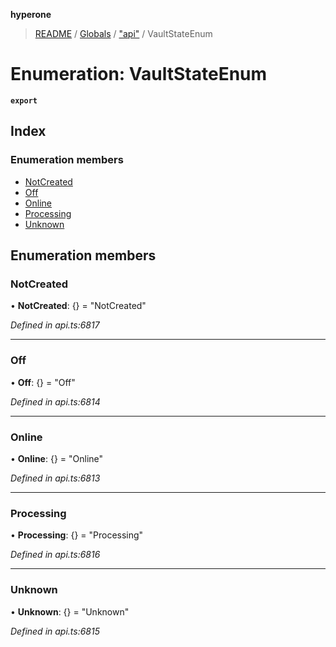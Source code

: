 **hyperone**

> [README](../README.md) / [Globals](../globals.md) / ["api"](../modules/_api_.md) / VaultStateEnum

# Enumeration: VaultStateEnum

**`export`** 

## Index

### Enumeration members

* [NotCreated](_api_.vaultstateenum.md#notcreated)
* [Off](_api_.vaultstateenum.md#off)
* [Online](_api_.vaultstateenum.md#online)
* [Processing](_api_.vaultstateenum.md#processing)
* [Unknown](_api_.vaultstateenum.md#unknown)

## Enumeration members

### NotCreated

•  **NotCreated**: {} = "NotCreated"

*Defined in api.ts:6817*

___

### Off

•  **Off**: {} = "Off"

*Defined in api.ts:6814*

___

### Online

•  **Online**: {} = "Online"

*Defined in api.ts:6813*

___

### Processing

•  **Processing**: {} = "Processing"

*Defined in api.ts:6816*

___

### Unknown

•  **Unknown**: {} = "Unknown"

*Defined in api.ts:6815*
